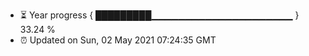 - ⏳ Year progress { █████████▁▁▁▁▁▁▁▁▁▁▁▁▁▁▁▁▁▁▁▁▁ } 33.24 %
- ⏰ Updated on Sun, 02 May 2021 07:24:35 GMT

